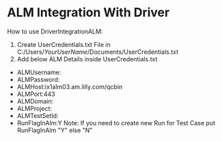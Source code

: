 # ALM Integration With Driver
How to use DriverIntegrationALM:
1) Create UserCredentials.txt File in C:/Users/$YourUserName$/Documents/UserCredentials.txt
2) Add below ALM Details inside UserCredentials.txt
  * ALMUsername:
  * ALMPassword:
  * ALMHost:ix1alm03.am.lilly.com/qcbin
  * ALMPort:443
  * ALMDomain:
  * ALMProject:
  * ALMTestSetId:
  * RunFlagInAlm:Y
Note: If you need to create new Run for Test Case put RunFlagInAlm "Y" else "N"
